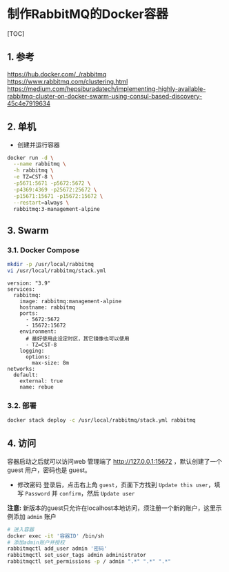# 制作RabbitMQ的Docker容器

[TOC]

## 1. 参考

<https://hub.docker.com/_/rabbitmq>
<https://www.rabbitmq.com/clustering.html>
<https://medium.com/hepsiburadatech/implementing-highly-available-rabbitmq-cluster-on-docker-swarm-using-consul-based-discovery-45c4e7919634>

## 2. 单机

- 创建并运行容器

```sh
docker run -d \
  --name rabbitmq \
  -h rabbitmq \
  -e TZ=CST-8 \
  -p5671:5671 -p5672:5672 \
  -p4369:4369 -p25672:25672 \
  -p15671:15671 -p15672:15672 \
  --restart=always \
  rabbitmq:3-management-alpine
```

## 3. Swarm

### 3.1. Docker Compose

```sh
mkdir -p /usr/local/rabbitmq
vi /usr/local/rabbitmq/stack.yml
```

```yml{.line-numbers}
version: "3.9"
services:
  rabbitmq:
    image: rabbitmq:management-alpine
    hostname: rabbitmq
    ports:
      - 5672:5672
      - 15672:15672
    environment:
      # 最好使用此设定时区，其它镜像也可以使用
      - TZ=CST-8
    logging:
      options:
        max-size: 8m
networks:
  default:
    external: true
    name: rebue
```

### 3.2. 部署

```sh
docker stack deploy -c /usr/local/rabbitmq/stack.yml rabbitmq
```

## 4. 访问

容器启动之后就可以访问web 管理端了 <http://127.0.0.1:15672> ，默认创建了一个 guest 用户，密码也是 guest。

- 修改密码
  登录后，点击右上角 `guest`，页面下方找到 `Update this user`，填写 `Password` 并 `confirm`，然后 `Update user`

**注意:** 新版本的guest只允许在localhost本地访问，须注册一个新的账户，这里示例添加 `admin` 账户

```sh
# 进入容器
docker exec -it '容器ID' /bin/sh
# 添加admin账户并授权
rabbitmqctl add_user admin '密码'
rabbitmqctl set_user_tags admin administrator
rabbitmqctl set_permissions -p / admin ".*" ".*" ".*"
```
